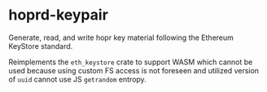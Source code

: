 # hoprd-keypair

Generate, read, and write hopr key material following the Ethereum KeyStore standard.

Reimplements the `eth_keystore` crate to support WASM which cannot be used because using custom FS access is not foreseen and utilized version of `uuid` cannot use JS `getrandom` entropy.
